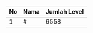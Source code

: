 | No | Nama            | Jumlah Level |
|----|-----------------|--------------|
| 1  | #    |    6558        |
